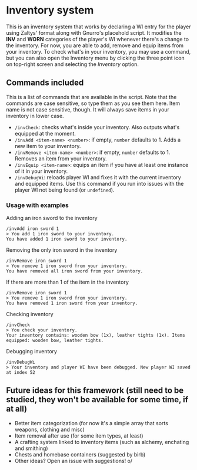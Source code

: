 # Inventory system
This is an inventory system that works by declaring a WI entry for the player using Zaltys' format along with Gnurro's placehold script. It modifies the **INV** and **WORN** categories of the player's WI whenever there's a change to the inventory. For now, you are able to add, remove and equip items from your inventory. To check what's in your inventory, you may use a command, but you can also open the Inventory menu by clicking the three point icon on top-right screen and selecting the _Inventory_ option.

## Commands included
This is a list of commands that are available in the script. Note that the commands are case sensitive, so type them as you see them here. Item name is not case sensitive, though. It will always save items in your inventory in lower case.

* `/invCheck`: checks what's inside your inventory. Also outputs what's equipped at the moment.
* `/invAdd <item-name> <number>`: if empty, `number` defaults to 1. Adds a new item to your inventory.
* `/invRemove <item-name> <number>`: if empty, `number` defaults to 1. Removes an item from your inventory.
* `/invEquip <item-name>`: equips an item if you have at least one instance of it in your inventory.
* `/invDebugWi`: reloads player WI and fixes it with the current inventory and equipped items. Use this command if you run into issues with the player WI not being found (or `undefined`).

### Usage with examples
Adding an iron sword to the inventory
```
/invAdd iron sword 1
> You add 1 iron sword to your inventory.
You have added 1 iron sword to your inventory.
```

Removing the only iron sword in the inventory
```
/invRemove iron sword 1
> You remove 1 iron sword from your inventory.
You have removed all iron sword from your inventory.
```

If there are more than 1 of the item in the inventory
```
/invRemove iron sword 1
> You remove 1 iron sword from your inventory.
You have removed 1 iron sword from your inventory.
```

Checking inventory
```
/invCheck
> You check your inventory.
Your inventory contains: wooden bow (1x), leather tights (1x). Items equipped: wooden bow, leather tights.
```

Debugging inventory
```
/invDebugWi
> Your inventory and player WI have been debugged. New player WI saved at index 52
```

## Future ideas for this framework (still need to be studied, they won't be available for some time, if at all)
* Better item categorization (for now it's a simple array that sorts weapons, clothing and misc)
* Item removal after use (for some item types, at least)
* A crafting system linked to inventory items (such as alchemy, enchating and smithing)
* Chests and homebase containers (suggested by birb)
* Other ideas? Open an issue with suggestions! o/